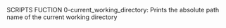 SCRIPTS			FUCTION
0-current_working_directory: Prints the absolute path name of the current working directory
